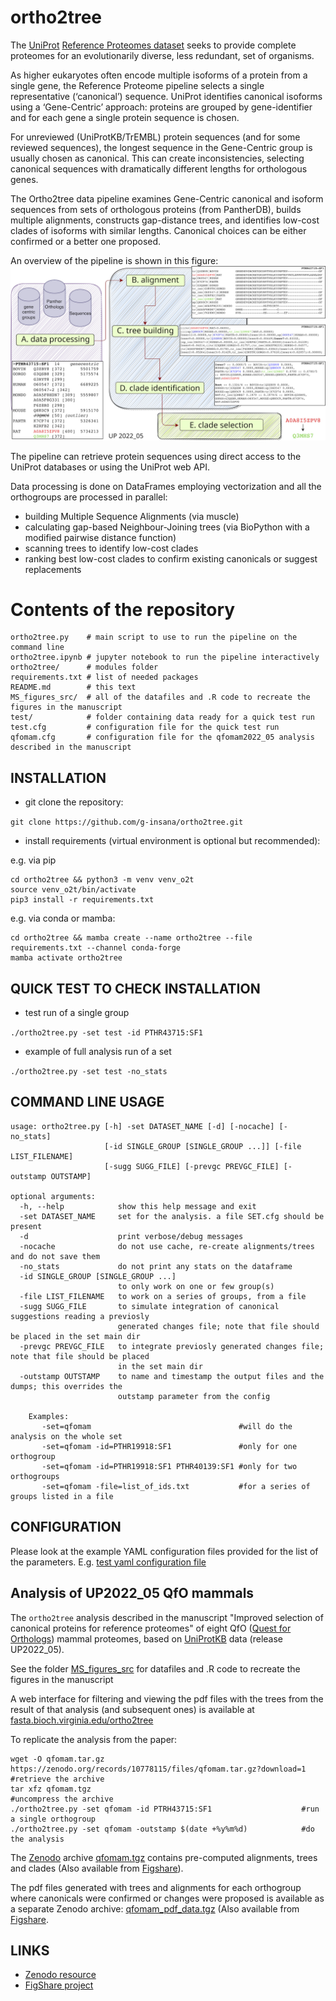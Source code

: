 # ortho2tree

The [UniProt](https://www.uniprot.org) [Reference Proteomes dataset](https://www.uniprot.org/help/reference_proteome) seeks to provide complete proteomes for an evolutionarily diverse, less redundant, set of organisms. 

As higher eukaryotes often encode multiple isoforms of a protein from a single gene, the Reference Proteome pipeline selects a single representative (‘canonical’) sequence. UniProt identifies canonical isoforms using a ‘Gene-Centric’ approach: proteins are grouped by gene-identifier and for each gene a single protein sequence is chosen. 

For unreviewed (UniProtKB/TrEMBL) protein sequences (and for some reviewed sequences), the longest sequence in the Gene-Centric group is usually chosen as canonical. This can create inconsistencies, selecting canonical sequences with dramatically different lengths for orthologous genes.

The Ortho2tree data pipeline examines Gene-Centric canonical and isoform sequences from sets of orthologous proteins (from PantherDB), builds multiple alignments, constructs gap-distance trees, and identifies low-cost clades of isoforms with similar lengths. Canonical choices can be either confirmed or a better one proposed.

An overview of the pipeline is shown in this figure:
![ortho2tree pipeline overview](ortho2tree_pipeline.jpg)

The pipeline can retrieve protein sequences using direct access to the UniProt databases or using the UniProt web API.

Data processing is done on DataFrames employing vectorization and all the orthogroups are processed in parallel:
- building Multiple Sequence Alignments (via muscle)
- calculating gap-based Neighbour-Joining trees (via BioPython with a modified pairwise distance function)
- scanning trees to identify low-cost clades
- ranking best low-cost clades to confirm existing canonicals or suggest replacements

# Contents of the repository
```
ortho2tree.py    # main script to use to run the pipeline on the command line
ortho2tree.ipynb # jupyter notebook to run the pipeline interactively
ortho2tree/      # modules folder
requirements.txt # list of needed packages
README.md        # this text
MS_figures_src/  # all of the datafiles and .R code to recreate the figures in the manuscript
test/            # folder containing data ready for a quick test run
test.cfg         # configuration file for the quick test run
qfomam.cfg       # configuration file for the qfomam2022_05 analysis described in the manuscript
```

## INSTALLATION
- git clone the repository: 

```git clone https://github.com/g-insana/ortho2tree.git``` 

- install requirements (virtual environment is optional but recommended):

e.g. via pip
```
cd ortho2tree && python3 -m venv venv_o2t
source venv_o2t/bin/activate
pip3 install -r requirements.txt
```
e.g. via conda or mamba:
```
cd ortho2tree && mamba create --name ortho2tree --file requirements.txt --channel conda-forge
mamba activate ortho2tree
```

## QUICK TEST TO CHECK INSTALLATION
- test run of a single group

```./ortho2tree.py -set test -id PTHR43715:SF1```

- example of full analysis run of a set

```./ortho2tree.py -set test -no_stats```

## COMMAND LINE USAGE
```
usage: ortho2tree.py [-h] -set DATASET_NAME [-d] [-nocache] [-no_stats]
                     [-id SINGLE_GROUP [SINGLE_GROUP ...]] [-file LIST_FILENAME]
                     [-sugg SUGG_FILE] [-prevgc PREVGC_FILE] [-outstamp OUTSTAMP]

optional arguments:
  -h, --help            show this help message and exit
  -set DATASET_NAME     set for the analysis. a file SET.cfg should be present
  -d                    print verbose/debug messages
  -nocache              do not use cache, re-create alignments/trees and do not save them
  -no_stats             do not print any stats on the dataframe
  -id SINGLE_GROUP [SINGLE_GROUP ...]
                        to only work on one or few group(s)
  -file LIST_FILENAME   to work on a series of groups, from a file
  -sugg SUGG_FILE       to simulate integration of canonical suggestions reading a previosly
                        generated changes file; note that file should be placed in the set main dir
  -prevgc PREVGC_FILE   to integrate previosly generated changes file; note that file should be placed
                        in the set main dir
  -outstamp OUTSTAMP    to name and timestamp the output files and the dumps; this overrides the
                        outstamp parameter from the config

    Examples:
       -set=qfomam                                 #will do the analysis on the whole set
       -set=qfomam -id=PTHR19918:SF1               #only for one orthogroup
       -set=qfomam -id=PTHR19918:SF1 PTHR40139:SF1 #only for two orthogroups
       -set=qfomam -file=list_of_ids.txt           #for a series of groups listed in a file
```

## CONFIGURATION

Please look at the example YAML configuration files provided for the list of the parameters. E.g. 
[test yaml configuration file](test.cfg)

## Analysis of UP2022_05 QfO mammals
The `ortho2tree` analysis described in the manuscript "Improved selection of canonical proteins for reference proteomes" of eight QfO ([Quest for Orthologs](https://questfororthologs.org/)) mammal proteomes, based on [UniProtKB](https://www.uniprot.org/) data (release UP2022_05).

See the folder [MS_figures_src](MS_figures_src) for datafiles and .R code to recreate the figures in the manuscript

A web interface for filtering and viewing the pdf files with the trees from the result of that analysis (and subsequent ones) is available at [fasta.bioch.virginia.edu/ortho2tree](https://fasta.bioch.virginia.edu/ortho2tree)

To replicate the analysis from the paper:
```
wget -O qfomam.tar.gz https://zenodo.org/records/10778115/files/qfomam.tar.gz?download=1  #retrieve the archive
tar xfz qfomam.tgz                                               #uncompress the archive
./ortho2tree.py -set qfomam -id PTRH43715:SF1                    #run a single orthogroup
./ortho2tree.py -set qfomam -outstamp $(date +%y%m%d)            #do the analysis
```
The [Zenodo](https://doi.org/10.5281/zenodo.10778115) archive [qfomam.tgz](https://zenodo.org/records/10778115/files/qfomam.tar.gz?download=1) contains pre-computed alignments, trees and clades
(Also available from [Figshare](https://figshare.com/ndownloader/files/44836240)).

The pdf files generated with trees and alignments for each orthogroup where canonicals were confirmed or changes were proposed is available as a separate Zenodo archive: [qfomam_pdf_data.tgz](https://zenodo.org/records/10778115/files/qfomam_pdf_data.tar.gz?download=1) (Also available from [Figshare](https://figshare.com/ndownloader/files/44836390).

## LINKS

- [Zenodo resource](https://zenodo.org/records/10778115)
- [FigShare project](https://figshare.com/projects/ortho2tree/197614)
